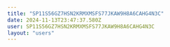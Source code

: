 ```yaml
---
title: "SP11S56GZ7HSN2KRMXMSFS77JKAW9H8A6CAHG4N3C"
date: 2024-11-13T23:47:37.580Z
user: SP11S56GZ7HSN2KRMXMSFS77JKAW9H8A6CAHG4N3C
layout: "users"
---
```

    